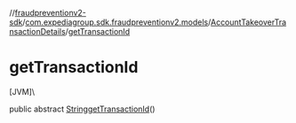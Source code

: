 //[fraudpreventionv2-sdk](../../../index.md)/[com.expediagroup.sdk.fraudpreventionv2.models](../index.md)/[AccountTakeoverTransactionDetails](index.md)/[getTransactionId](get-transaction-id.md)

# getTransactionId

[JVM]\

public abstract [String](https://docs.oracle.com/javase/8/docs/api/java/lang/String.html)[getTransactionId](get-transaction-id.md)()
